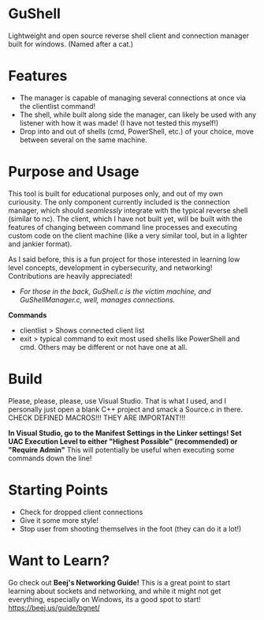 # GuShell
Lightweight and open source reverse shell client and connection manager built for windows. (Named after a cat.)
# Features
- The manager is capable of managing several connections at once via the clientlist command!
- The shell, while built along side the manager, can likely be used with any listener with how it was made! (I have not tested this myself!)
- Drop into and out of shells (cmd, PowerShell, etc.) of your choice, move between several on the same machine.
# Purpose and Usage
This tool is built for educational purposes only, and out of my own curiousity. The only component currently included is the connection manager,
which should *seamlessly* integrate with the typical reverse shell (similar to nc). The client, which I have not built yet, will be built with the features
of changing between command line processes and executing custom code on the client machine (like a very similar tool, but in a lighter and jankier format).

As I said before, this is a fun project for those interested in learning low level concepts, development in cybersecurity, and networking! Contributions are heavily appreciated!

 * *For those in the back, GuShell.c is the victim machine, and GuShellManager.c, well, manages connections.*

**Commands**
- clientlist > Shows connected client list
- exit > typical command to exit most used shells like PowerShell and cmd. Others may be different or not have one at all.
# Build
Please, please, please, use Visual Studio. That is what I used, and I personally just open a blank C++ project and smack a Source.c in there.
CHECK DEFINED MACROS!!! THEY ARE IMPORTANT!!!

**In Visual Studio, go to the Manifest Settings in the Linker settings! Set UAC Execution Level to either "Highest Possible" (recommended) or "Require Admin"**
This will potentially be useful when executing some commands down the line!
# Starting Points
- Check for dropped client connections
- Give it some more style!
- Stop user from shooting themselves in the foot (they can do it a lot!)
# Want to Learn?
Go check out **Beej's Networking Guide!** This is a great point to start learning about sockets and networking,
and while it might not get everything, especially on Windows, its a good spot to start!
https://beej.us/guide/bgnet/
